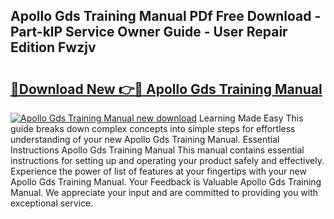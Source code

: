 ## Apollo Gds Training Manual PDf Free Download - Part-klP Service Owner Guide - User Repair Edition Fwzjv

# <h2><a href="http://bc77401.oget.top/?id=Apollo+Gds+Training+Manual">🔗Download New 👉🔴 Apollo Gds Training Manual</a></h2>

[![Apollo Gds Training Manual new download](https://i.imgur.com/5g1atiW.png)](http://bc77401.oget.top/?id=Apollo+Gds+Training+Manual)
Learning Made Easy This guide breaks down complex concepts into simple steps for effortless understanding of your new Apollo Gds Training Manual. Essential Instructions Apollo Gds Training Manual This manual contains essential instructions for setting up and operating your product safely and effectively. Experience the power of list of features at your fingertips with your new Apollo Gds Training Manual. Your Feedback is Valuable Apollo Gds Training Manual. We appreciate your input and are committed to providing you with exceptional service.
